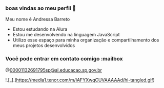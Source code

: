 ### boas vindas ao meu perfil 🖤

Meu nome é Andressa Barreto

- Estou estudando na Alura
- Estou me desenvolvendo na linguagem JavaScript
- Utilizo esse espaço para minha organização e compartilhamento dos meus projetos desenvolvidos

### Você pode entrar em contato comigo :mailbox
@00001132691795sp@al.educacao.sp.gov.br

!.[_].(https://media1.tenor.com/m/IAFYXwqCUVAAAAAd/hi-tangled.gif)


